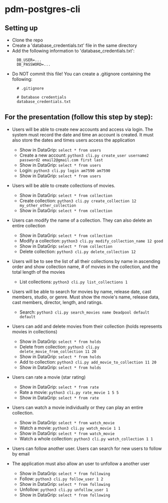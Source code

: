 # pdm-postgres-cli

## Setting up
- Clone the repo
- Create a 'database_credentials.txt' file in the same directory
- Add the following information to 'database_credentials.txt':
  ```
    DB_USER=...
    DB_PASSWORD=...
  ```
- Do NOT commit this file! You can create a .gitignore containing the following:
  ```
    # .gitignore

    # Database credentials
    database_credentials.txt
  ```
## For the presentation (follow this step by step):
- Users will be able to create new accounts and access via login. The system must record
the date and time an account is created. It must also store the dates and times users
access the application
  - Show in DataGrip: ```select * from users```
  - Create a new account: ```python3 cli.py create_user username2 password2 email2@gmail.com first last```
  - Show in DataGrip: ```select * from users```
  - Login: ``` python3 cli.py login am7590 am7590 ```
  - Show in DataGrip: ```select * from users```

- Users will be able to create collections of movies.
  - Show in DataGrip: ```select * from collection```
  - Create collection: ```python3 cli.py create_collection 12 my_other_other_collection```
  - Show in DataGrip: ```select * from collection```

- Users can modify the name of a collection. They can also delete an entire collection
  - Show in DataGrip: ```select * from collection```
  - Modify a collection: ```python3 cli.py modify_collection_name 12 good```
  - Show in DataGrip: ```select * from collection```
  - Delete collection: ```python3 cli.py delete_collection 12```

- Users will be to see the list of all their collections by name in ascending order and show collection name, # of movies in the collection, and the total length of the movies
  - List collections: ```python3 cli.py list_collections 1```

- Users will be able to search for movies by name, release date, cast members, studio, or
genre. Must show the movie's name, release data, cast members, director, length, and ratings.
  - Search: ```python3 cli.py search_movies name Deadpool default default```

- Users can add and delete movies from their collection (holds represents movies in collections)
  - Show in DataGrip: ```select * from holds```
  - Delete from collection: ```python3 cli.py delete_movie_from_collection 11 20```
  - Show in DataGrip: ```select * from holds```
  - Add to collection: ```python3 cli.py add_movie_to_collection 11 20```
  - Show in DataGrip: ```select * from holds```

- Users can rate a movie (star rating)
  - Show in DataGrip: ```select * from rate```
  - Rate a movie: ```python3 cli.py rate_movie 1 5 5```
  - Show in DataGrip: ```select * from rate```
    
- Users can watch a movie individually or they can play an entire collection.
  - Show in DataGrip: ```select * from watch_movie```
  - Watch a movie: ```python3 cli.py watch_movie 1 1```
  - Show in DataGrip: ```select * from watch_movie```
  - Watch a whole collection: ```python3 cli.py watch_collection 1 1```

- Users can follow another user. Users can search for new users to follow by email
- The application must also allow an user to unfollow a another user
  - Show in DataGrip: ```select * from following``` 
  - Follow: ```python3 cli.py follow_user 1 2```
  - Show in DataGrip: ```select * from following```
  - Unfollow: ```python3 cli.py unfollow_user 1```
  - Show in DataGrip: ```select * from following```
